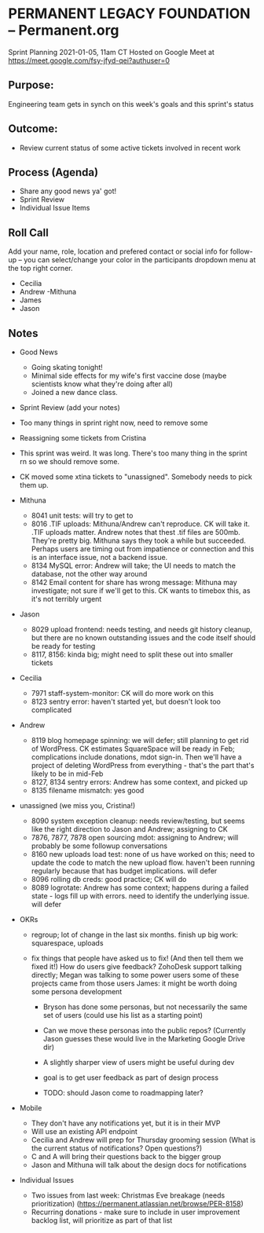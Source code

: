 # PERMANENT LEGACY FOUNDATION – Permanent.org
Sprint Planning 2021-01-05, 11am CT Hosted on Google Meet at https://meet.google.com/fsy-jfyd-qei?authuser=0

## Purpose:
Engineering team gets in synch on this week's goals and this sprint's status

## Outcome: 
* Review current status of some active tickets involved in recent work

## Process (Agenda)
* Share any good news ya' got!
* Sprint Review
* Individual Issue Items

## Roll Call
Add your name, role, location and prefered contact or social info for follow-up – you can select/change your color in the participants dropdown menu at the top right corner.
- Cecilia
- Andrew
-Mithuna
- James
- Jason

## Notes

* Good News
	- Going skating tonight!
	- Minimal side effects for my wife's first vaccine dose (maybe scientists know what they're doing after all)
	- Joined a new dance class.

* Sprint Review (add your notes)
- Too many things in sprint right now, need to remove some
- Reassigning some tickets from Cristina
- This sprint was weird.  It was long.  There's too many thing in the sprint rn so we should remove some.
- CK moved some xtina tickets to "unassigned".  Somebody needs to pick them up.
- Mithuna
	- 8041 unit tests: will try to get to
	- 8016 .TIF uploads: Mithuna/Andrew can't reproduce.  CK will take it. .TIF uploads matter.  Andrew notes that thest .tif files are 500mb.  They're pretty big.  Mithuna says they took a while but succeeded.  Perhaps users are timing out from impatience or connection and this is an interface issue, not a backend issue.
	- 8134 MySQL error: Andrew will take; the UI needs to match the database, not the other way around
	- 8142 Email content for share has wrong message: Mithuna may investigate; not sure if we'll get to this. CK wants to timebox this, as it's not terribly urgent
- Jason
	- 8029 upload frontend: needs testing, and needs git history cleanup, but there are no known outstanding issues and the code itself should be ready for testing
	- 8117, 8156: kinda big; might need to split these out into smaller tickets
	
- Cecilia
	- 7971 staff-system-monitor: CK will do more work on this
	- 8123 sentry error: haven't started yet, but doesn't look too complicated
- Andrew
	- 8119 blog homepage spinning: we will defer; still planning to get rid of WordPress. CK estimates SquareSpace will be ready in Feb; complications include donations, mdot sign-in. Then we'll have a project of deleting WordPress from everything - that's the part that's likely to be in mid-Feb
	- 8127, 8134 sentry errors: Andrew has some context, and picked up
	- 8135 filename mismatch: yes good
- unassigned (we miss you, Cristina!)
	- 8090 system exception cleanup: needs review/testing, but seems like the right direction to Jason and Andrew; assigning to CK
	- 7876, 7877, 7878 open sourcing mdot: assigning to Andrew; will probably be some followup conversations
	- 8160 new uploads load test: none of us have worked on this; need to update the code to match the new upload flow. haven't been running regularly because that has budget implications. will defer
	- 8096 rolling db creds: good practice; CK will do
	- 8089 logrotate: Andrew has some context; happens during a failed state - logs fill up with errors. need to identify the underlying issue. will defer
	

* OKRs
	- regroup; lot of change in the last six months. finish up big work: squarespace, uploads
	
	- fix things that people have asked us to fix! (And then tell them we fixed it!)
	How do users give feedback?
		ZohoDesk support
		talking directly; Megan was talking to some power users
		some of these projects came from those users
		James: it might be worth doing some persona development
		- Bryson has done some personas, but not necessarily the same set of users (could use his list as a starting point)
		- Can we move these personas into the public repos?  (Currently Jason guesses these would live in the Marketing Google Drive dir)
		- A slightly sharper view of users might be useful during dev
		- goal is to get user feedback as part of design process
		
		- TODO: should Jason come to roadmapping later?

* Mobile
	- They don't have any notifications yet, but it is in their MVP
	- Will use an existing API endpoint
	- Cecilia and Andrew will prep for Thursday grooming session (What is the current status of notifications?  Open questions?)
	- C and A will bring their questions back to the bigger group
	- Jason and Mithuna will talk about the design docs for notifications
	

* Individual Issues
	- Two issues from last week: Christmas Eve breakage (needs prioritization) (https://permanent.atlassian.net/browse/PER-8158)
	- Recurring donations - make sure to include in user improvement backlog list, will prioritize as part of that list

